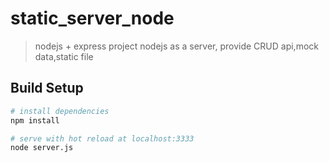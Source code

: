 # static_server_node
> nodejs + express project 
> nodejs as a server, provide CRUD api,mock data,static file

## Build Setup

``` bash
# install dependencies
npm install

# serve with hot reload at localhost:3333
node server.js

```
